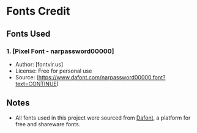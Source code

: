# Fonts Credit

## Fonts Used

### 1. [Pixel Font - narpassword00000]
- Author: [fontvir.us]
- License: Free for personal use
- Source: (https://www.dafont.com/narpassword00000.font?text=CONTINUE)

## Notes

- All fonts used in this project were sourced from [Dafont](https://www.dafont.com), a platform for free and shareware fonts.